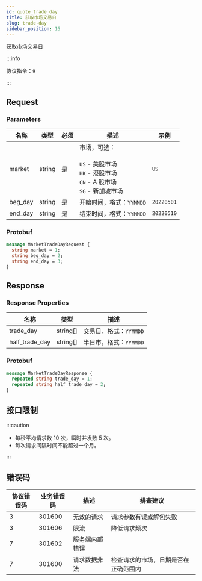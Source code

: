 ```yaml
---
id: quote_trade_day
title: 获取市场交易日
slug: trade-day
sidebar_position: 16
---
```


获取市场交易日

:::info

协议指令：`9`

:::

## Request

### Parameters

| 名称    | 类型   | 必须 | 描述                                                                                                | 示例       |
| ------- | ------ | ---- | --------------------------------------------------------------------------------------------------- | ---------- |
| market  | string | 是   | 市场，可选：<br/><br/>`US` - 美股市场<br/>`HK` - 港股市场<br/>`CN` - A 股市场<br/>`SG` - 新加坡市场 | `US`       |
| beg_day | string | 是   | 开始时间，格式：`YYMMDD`                                                                            | `20220501` |
| end_day | string | 是   | 结束时间，格式：`YYMMDD`                                                                            | `20220510` |

### Protobuf

```protobuf
message MarketTradeDayRequest {
  string market = 1;
  string beg_day = 2;
  string end_day = 3;
}
```

## Response

### Response Properties

| 名称           | 类型     | 描述                   |
| -------------- | -------- | ---------------------- |
| trade_day      | string[] | 交易日，格式：`YYMMDD` |
| half_trade_day | string[] | 半日市，格式：`YYMMDD` |

### Protobuf

```protobuf
message MarketTradeDayResponse {
  repeated string trade_day = 1;
  repeated string half_trade_day = 2;
}
```

## 接口限制

:::caution

- 每秒平均请求数 10 次，瞬时并发数 5 次。
- 每次请求间隔时间不能超过一个月。

:::

## 错误码

| 协议错误码 | 业务错误码 | 描述           | 排查建议                             |
| ---------- | ---------- | -------------- | ------------------------------------ |
| 3          | 301600     | 无效的请求     | 请求参数有误或解包失败               |
| 3          | 301606     | 限流           | 降低请求频次                         |
| 7          | 301602     | 服务端内部错误 |                                      |
| 7          | 301600     | 请求数据非法   | 检查请求的市场，日期是否在正确范围内 |
